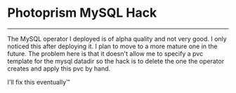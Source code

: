 # Photoprism MySQL Hack
---

The MySQL operator I deployed is of alpha quality and not very good. I only noticed this after deploying it. I plan to move to a more mature one in the future. The problem here is that it doesn't allow me to specify a pvc template for the mysql datadir so the hack is to delete the one the operator creates and apply this pvc by hand.

I'll fix this eventually™
